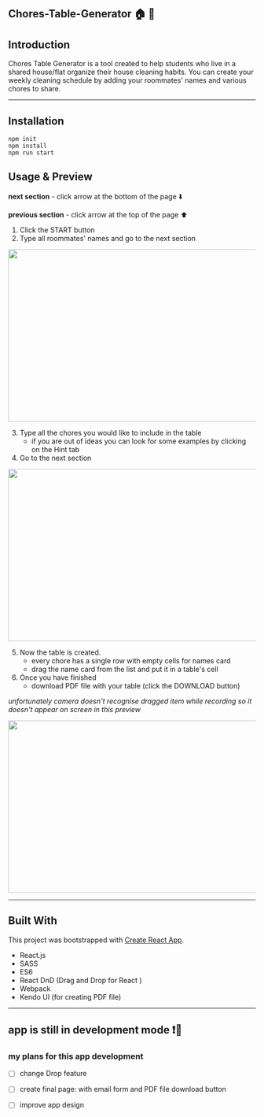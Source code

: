 ## Chores-Table-Generator :house: :memo:

## Introduction

Chores Table Generator is a tool created to help students who live in a shared house/flat organize their house cleaning habits. You can create your weekly cleaning schedule by adding your roommates' names and various chores to share. 

----
## Installation

```
npm init
npm install
npm run start
```


## Usage & Preview

**next section** - click arrow at the bottom of the page :arrow_down:

**previous section** - click arrow at the top of the page :arrow_up:

1. Click the START button
2. Type all roommates' names and go to the next section

<img src="https://media.giphy.com/media/7E5pt4VIQUelXf7f2W/giphy.gif" data-canonical-src="https://media.giphy.com/media/7E5pt4VIQUelXf7f2W/giphy.gif"  width="550" height="350"  />


3. Type all the chores you would like to include in the table
   + if you are out of ideas you can look for some examples by clicking on the Hint tab
4. Go to the next section 

<img src="https://media.giphy.com/media/TEWnhYk96iVAaGLaeL/giphy.gif" data-canonical-src="https://media.giphy.com/media/TEWnhYk96iVAaGLaeL/giphy.gif" width="550" height="350" />

5. Now the table is created. 
   + every chore has a single row with empty cells for names card
   + drag the name card from the list and put it in a table's cell
6. Once you have finished 
   + download PDF file with your table (click the DOWNLOAD button)
   
_unfortunately camera doesn't recognise dragged item while recording so it doesn't appear on screen in this preview_

<img src="https://thumbs.gfycat.com/PhysicalGroundedCoral-size_restricted.gif" data-canonical-src="https://thumbs.gfycat.com/PhysicalGroundedCoral-size_restricted.gif" width="550" height="350" />


----
## Built With
This project was bootstrapped with [Create React App](https://github.com/facebookincubator/create-react-app).


+ React.js
+ SASS
+ ES6
+ React DnD (Drag and Drop for React
)
+ Webpack
+ Kendo UI (for creating PDF file)
---
## app is still in development mode ❗️:construction:
### my plans for this app development
- [ ] change Drop feature
- [ ] create final page: with email form and PDF file download button
- [ ] improve app design 

